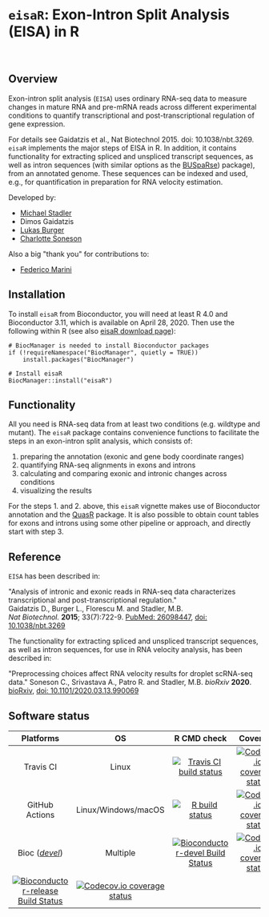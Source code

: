 # `eisaR`: Exon-Intron Split Analysis (EISA) in R

<br>

## Overview

Exon-intron split analysis (`EISA`) uses ordinary RNA-seq data to measure
changes in mature RNA and pre-mRNA reads across different experimental
conditions to quantify transcriptional and post-transcriptional regulation
of gene expression.

For details see Gaidatzis et al., Nat Biotechnol 2015. doi: 10.1038/nbt.3269.  
`eisaR` implements the major steps of EISA in R. 
In addition, it contains functionality for extracting spliced and unspliced 
transcript sequences, as well as intron sequences (with similar options as 
the [BUSpaRse](https://github.com/BUStools/BUSpaRse)) package), from an 
annotated genome. These sequences can be indexed and used, e.g., for 
quantification in preparation for RNA velocity estimation.

Developed by:

- [Michael Stadler](https://github.com/mbstadler)
- Dimos Gaidatzis
- [Lukas Burger](https://github.com/LukasBurger)
- [Charlotte Soneson](https://github.com/csoneson)

Also a big "thank you" for contributions to:

- [Federico Marini](https://github.com/federicomarini)

## Installation

To install `eisaR` from Bioconductor, you will need at least R 4.0 and Bioconductor 3.11, which is available on April 28, 2020. Then use the following within R (see also [eisaR download page](https://bioconductor.org/packages/eisaR/)):
```
# BiocManager is needed to install Bioconductor packages
if (!requireNamespace("BiocManager", quietly = TRUE))
    install.packages("BiocManager")

# Install eisaR
BiocManager::install("eisaR")
```

## Functionality

All you need is RNA-seq data from at least two conditions (e.g. wildtype and
mutant). The `eisaR` package contains convenience functions to facilitate the
steps in an exon-intron split analysis, which consists of:  

1. preparing the annotation (exonic and gene body coordinate ranges)  
2. quantifying RNA-seq alignments in exons and introns  
3. calculating and comparing exonic and intronic changes across conditions  
4. visualizing the results  

For the steps 1. and 2. above, this `eisaR` vignette makes use of Bioconductor
annotation and the [QuasR](https://bioconductor.org/packages/QuasR/) package.
It is also possible to obtain count tables for exons and introns using some
other pipeline or approach, and directly start with step 3.


## Reference
`EISA` has been described in:  

"Analysis of intronic and exonic reads in RNA-seq data characterizes
transcriptional and post-transcriptional regulation."  
Gaidatzis D., Burger L., Florescu M. and Stadler, M.B.  
*Nat Biotechnol.* **2015**; 33(7):722-9.
[PubMed: 26098447](https://www.ncbi.nlm.nih.gov/pubmed/26098447), [doi: 10.1038/nbt.3269](https://doi.org/10.1038/nbt.3269)

The functionality for extracting spliced and unspliced transcript sequences,
as well as intron sequences, for use in RNA velocity analysis, has been described in:

"Preprocessing choices affect RNA velocity results for droplet scRNA-seq data."
Soneson C., Srivastava A., Patro R. and Stadler, M.B.
*bioRxiv* **2020**.
[bioRxiv](https://www.biorxiv.org/content/10.1101/2020.03.13.990069v1), [doi: 10.1101/2020.03.13.990069](https://doi.org/10.1101/2020.03.13.990069)


## Software status

| Platforms |  OS  | R CMD check | Coverage | 
|:----------------:|:----------------:|:----------------:|:----------------:|
| Travis CI | Linux | [![Travis CI build status](https://travis-ci.com/fmicompbio/eisaR.svg?branch=master)](https://travis-ci.com/fmicompbio/eisaR) | [![Codecov.io coverage status](https://codecov.io/github/fmicompbio/eisaR/coverage.svg?branch=master)](https://codecov.io/github/fmicompbio/eisaR) |
| GitHub Actions | Linux/Windows/macOS | [![R build status](https://github.com/fmicompbio/eisaR/workflows/R-CMD-check/badge.svg)](https://github.com/fmicompbio/eisaR/actions) | [![Codecov.io coverage status](https://codecov.io/github/fmicompbio/eisaR/coverage.svg?branch=master)](https://codecov.io/github/fmicompbio/eisaR) |
| Bioc ([_devel_](http://bioconductor.org/packages/devel/bioc/html/eisaR.html)) | Multiple | [![Bioconductor-devel Build Status](http://bioconductor.org/shields/build/devel/bioc/eisaR.svg)](http://bioconductor.org/checkResults/devel/bioc-LATEST/eisaR) | [![Codecov.io coverage status](https://codecov.io/github/fmicompbio/eisaR/coverage.svg?branch=master)](https://codecov.io/github/fmicompbio/eisaR) |
[![Bioconductor-release Build Status](http://bioconductor.org/shields/build/release/bioc/eisaR.svg)](http://bioconductor.org/checkResults/release/bioc-LATEST/eisaR) | [![Codecov.io coverage status](https://codecov.io/github/fmicompbio/eisaR/coverage.svg?branch=master)](https://codecov.io/github/fmicompbio/eisaR) |

